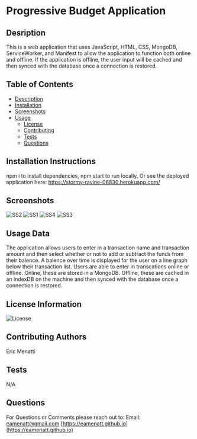 
# Progressive Budget Application
      
## Desription
            
This is a web application that uses JavaScript, HTML, CSS, MongoDB, ServiceWorker, and Manifest to allow the application to function both online and offline. If the application is offline, the user input will be cached and then synced with the database once a connection is restored. 
    
## Table of Contents
    
* [Description](#description)
* [Installation](#installation)
* [Screenshots](#Screenshots)
* [Usage](#usage)
    * [License](#license)
    * [Contributing](#contributing)
    * [Tests](#tests)
    * [Questions](#questions)
    
## Installation Instructions
npm i to install dependencies, npm start to run locally. Or see the deployed application here: https://stormy-ravine-06830.herokuapp.com/

## Screenshots
![SS2](https://user-images.githubusercontent.com/68793022/104504617-b8ebd380-55b0-11eb-8dc0-4b05df45ee36.PNG)
![SS1](https://user-images.githubusercontent.com/68793022/104504618-b8ebd380-55b0-11eb-91e6-1feb2a258db2.PNG)
![SS4](https://user-images.githubusercontent.com/68793022/104504619-b8ebd380-55b0-11eb-8ef0-815c9ec6caec.PNG)
![SS3](https://user-images.githubusercontent.com/68793022/104504620-b8ebd380-55b0-11eb-8b39-e9cc96280f3e.PNG)
    
## Usage Data
The application allows users to enter in a transaction name and transaction amount and then select whether or not to add or subtract the funds from their balence. A balence over time is displayed for the user on a line graph below their transaction list. Users are able to enter in transcations online or offline. Online, these are stored in a MongoDB. Offline, these are cached in an indexDB on the machine and then synced with the database once a connection is restored.
    
## License Information
![License](https://img.shields.io/badge/License--green.svg "License Badge")
    
## Contributing Authors
Eric Menatti
    
## Tests
N/A
    
## Questions
    
For Questions or Comments please reach out to:
Email: eamenatt@gmail.com
[https://eamenatt.github.io](https://eamenatt.github.io)
  